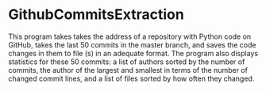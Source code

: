 # GithubCommitsExtraction
This program takes takes the address of a repository with Python code on GitHub, takes the last 50 commits in the master branch, and saves the code changes in them to file (s) in an adequate format. The program also displays statistics for these 50 commits: a list of authors sorted by the number of commits, the author of the largest and smallest in terms of the number of changed commit lines, and a list of files sorted by how often they changed.
